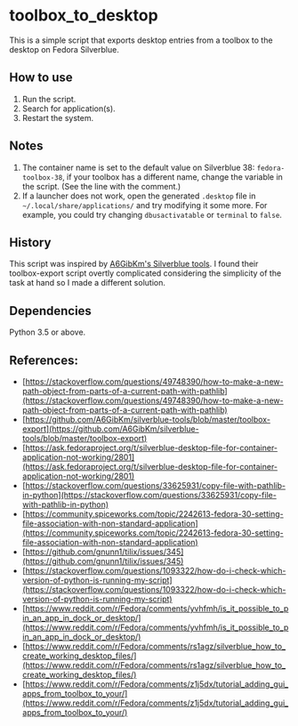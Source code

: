 # toolbox_to_desktop

This is a simple script that exports desktop entries from a toolbox to the desktop on Fedora Silverblue.

## How to use

1. Run the script.
2. Search for application(s).
3. Restart the system.

## Notes

1. The container name is set to the default value on Silverblue 38: `fedora-toolbox-38`, if your toolbox has a different name, change the variable in the script. (See the line with the comment.)
2. If a launcher does not work, open the generated `.desktop` file in `~/.local/share/applications/` and try modifying it some more. For example, you could try changing `dbusactivatable` or `terminal` to `false`.

## History

This script was inspired by [A6GibKm's Silverblue tools](https://github.com/A6GibKm/silverblue-tools). I found their toolbox-export script overtly complicated considering the simplicity of the task at hand so I made a different solution.

## Dependencies

Python 3.5 or above.

## References:

- [https://stackoverflow.com/questions/49748390/how-to-make-a-new-path-object-from-parts-of-a-current-path-with-pathlib](https://stackoverflow.com/questions/49748390/how-to-make-a-new-path-object-from-parts-of-a-current-path-with-pathlib)
- [https://github.com/A6GibKm/silverblue-tools/blob/master/toolbox-export](https://github.com/A6GibKm/silverblue-tools/blob/master/toolbox-export)
- [https://ask.fedoraproject.org/t/silverblue-desktop-file-for-container-application-not-working/2801](https://ask.fedoraproject.org/t/silverblue-desktop-file-for-container-application-not-working/2801)
- [https://stackoverflow.com/questions/33625931/copy-file-with-pathlib-in-python](https://stackoverflow.com/questions/33625931/copy-file-with-pathlib-in-python)
- [https://community.spiceworks.com/topic/2242613-fedora-30-setting-file-association-with-non-standard-application](https://community.spiceworks.com/topic/2242613-fedora-30-setting-file-association-with-non-standard-application)
- [https://github.com/gnunn1/tilix/issues/345](https://github.com/gnunn1/tilix/issues/345)
- [https://stackoverflow.com/questions/1093322/how-do-i-check-which-version-of-python-is-running-my-script](https://stackoverflow.com/questions/1093322/how-do-i-check-which-version-of-python-is-running-my-script)
- [https://www.reddit.com/r/Fedora/comments/yvhfmh/is_it_possible_to_pin_an_app_in_dock_or_desktop/](https://www.reddit.com/r/Fedora/comments/yvhfmh/is_it_possible_to_pin_an_app_in_dock_or_desktop/)
- [https://www.reddit.com/r/Fedora/comments/rs1agz/silverblue_how_to_create_working_desktop_files/](https://www.reddit.com/r/Fedora/comments/rs1agz/silverblue_how_to_create_working_desktop_files/)
- [https://www.reddit.com/r/Fedora/comments/z1j5dx/tutorial_adding_gui_apps_from_toolbox_to_your/](https://www.reddit.com/r/Fedora/comments/z1j5dx/tutorial_adding_gui_apps_from_toolbox_to_your/)
